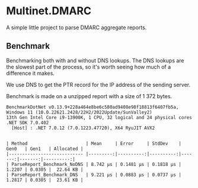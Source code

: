 ﻿# Multinet.DMARC

A simple little project to parse DMARC aggregate reports.

## Benchmark
Benchmarking both with and without DNS lookups.
The DNS lookups are the slowest part of the process,
so it's worth seeing how much of a difference it makes.

We use DNS to get the PTR record for the IP address of the sending server.

Benchmark is made on a unzipped report with a size of 1 372 bytes.

```plain
BenchmarkDotNet v0.13.9+228a464e8be6c580ad9408e98f18813f6407fb5a,
Windows 11 (10.0.22621.2428/22H2/2022Update/SunValley2)
13th Gen Intel Core i9-13900K, 1 CPU, 32 logical and 24 physical cores
.NET SDK 7.0.402
  [Host] : .NET 7.0.12 (7.0.1223.47720), X64 RyuJIT AVX2


| Method                      | Mean     | Error     | StdDev    | Gen0   | Gen1   | Allocated |
|---------------------------- |---------:|----------:|----------:|-------:|-------:|----------:|
| ParseReport_Benchmark_NoDNS | 8.742 μs | 0.1481 μs | 0.1818 μs | 1.2207 | 0.0305 |  22.64 KB |
| ParseReport_Benchmark_DNS   | 9.221 μs | 0.0883 μs | 0.0737 μs | 1.2817 | 0.0305 |  23.61 KB |
```